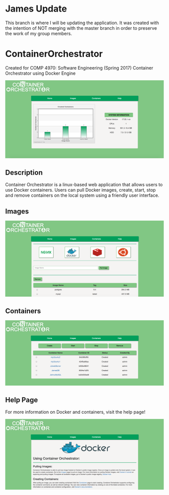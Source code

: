 # James Update
This branch is where I will be updating the application. It was created with the intention of NOT merging with the master branch in order to preserve the work of my group members. 

# ContainerOrchestrator
Created for COMP 4970: Software Engineering (Spring 2017)
Container Orchestrator using Docker Engine

![Alt text](/screenshots/HomePage.png?raw=true "HomePage")

## Description 
Container Orchestrator is a linux-based web application that allows users to use Docker containers. Users can pull Docker images, create, start, stop and remove containers on the local system using a friendly user interface.

## Images

![Alt text](/screenshots/ImagePage.png?raw=true "HomePage")

## Containers

![Alt text](/screenshots/ContainerPage.png?raw=true "HomePage")

## Help Page

For more information on Docker and containers, visit the help page!

![Alt text](/screenshots/HelpPage.png?raw=true "HomePage")
